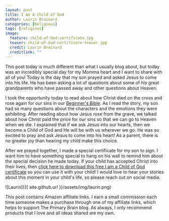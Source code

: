 ```yaml
---
layout: post
title: I Am A Child of God
author: Laurin Brainard
categories: [Religious]
tags: [religious]
image:
  feature: child-of-God-certificate.jpg
  teaser: child-of-God-certificate-teaser.jpg
  credit: Laurin Brainard
  creditlink: ""
---
```

This post today is much different than what I usually blog about, but today was an incredibly special day for my Momma heart and I want to share with all of you! Today is the day that my son prayed and asked Jesus to come into his life. He has been asking a lot of questions about some of his great grandparents who have passed away and other questions about Heaven. 

I took the opportunity today to read about how Christ died on the cross and rose again for our sins in our [Beginner's Bible](https://www.amazon.com/gp/product/031075013X/ref=as_li_tl?ie=UTF8&camp=1789&creative=9325&creativeASIN=031075013X&linkCode=as2&tag=theprimarybra-20&linkId=dd6edeaa97a0baf2f410731dd7f7f3ee). As I read the story, my son had so many questions about the characters and the emotions they were exhibiting. After reading about how Jesus rose from the grave, we talked about how Christ paid the price for our sins so that we can go to Heaven when we die. I explained that if we ask Jesus into our hearts, then we become a Child of God and He will be with us wherever we go. He was so excited to pray and ask Jesus to come into his heart! As a parent, there is no greater joy than hearing my child make this choice. 

After we prayed together, I made a special certificate for my son to sign. I want him to have something special to hang on his wall to remind him about the special decision he made today. If your child has accepted Christ into their lives, then [click here to download this free I am a Child of God certificate](https://drive.google.com/file/d/1WNaM66M3IwOSOeb_L7-co6OHEeoAJh9r/view?usp=sharing) so you can use it with your child! I would love to hear your stories about this moment in your child's life, so please reach out on social media. 

![Laurin]({{ site.github.url }}/assets/img/laurin.png)

This post contains Amazon affiliate links. I earn a small commission each time someone makes a purchase through one of my affiliate links, which helps to support The Primary Brain blog. As always, I only recommend products that I love and all ideas shared are my own. 